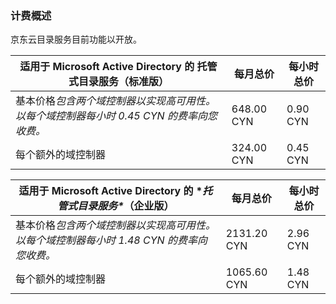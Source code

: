 ### 计费概述

京东云目录服务目前功能以开放。

| **适用于 Microsoft Active Directory 的 托管式目录服务（标准版）** | **每月总价** | **每小时总价** |
| ------------------------------------------------------------ | ------------ | -------------- |
| 基本价格*包含两个域控制器以实现高可用性。以每个域控制器每小时 0.45 CYN 的费率向您收费。* | 648.00 CYN   | 0.90 CYN       |
| 每个额外的域控制器                                           | 324.00 CYN   | 0.45 CYN       |

| **适用于 Microsoft Active Directory 的 \**托管式目录服务\**（企业版）** | **每月总价** | **每小时总价** |
| ------------------------------------------------------------ | ------------ | -------------- |
| 基本价格*包含两个域控制器以实现高可用性。以每个域控制器每小时 1.48 CYN 的费率向您收费。* | 2131.20 CYN  | 2.96 CYN       |
| 每个额外的域控制器                                           | 1065.60 CYN  | 1.48 CYN       |